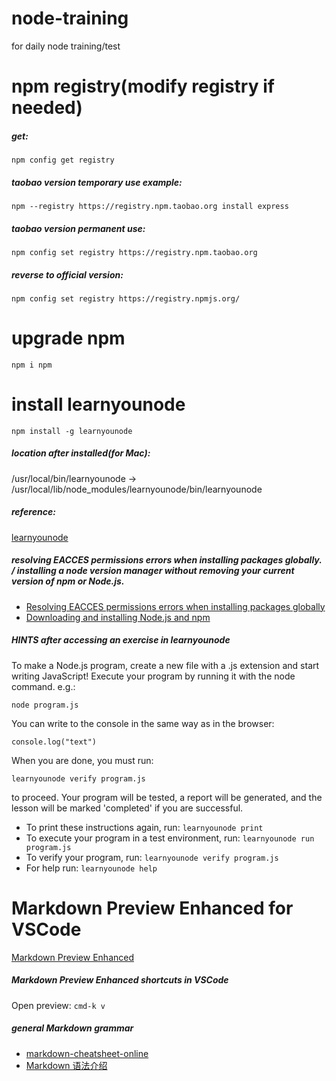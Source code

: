 # node-training
for daily node training/test

# npm registry(modify registry if needed)
##### get:
`npm config get registry`

##### taobao version temporary use example:
`npm --registry https://registry.npm.taobao.org install express`

##### taobao version permanent use:
`npm config set registry https://registry.npm.taobao.org`

##### reverse to official version:
`npm config set registry https://registry.npmjs.org/`

# upgrade npm
`npm i npm`

# install learnyounode
`npm install -g learnyounode`

##### location after installed(for Mac):
/usr/local/bin/learnyounode -> /usr/local/lib/node_modules/learnyounode/bin/learnyounode

##### reference:
[learnyounode](https://github.com/workshopper/learnyounode)

##### resolving EACCES permissions errors when installing packages globally. / installing a node version manager without removing your current version of npm or Node.js.
- [Resolving EACCES permissions errors when installing packages globally](https://docs.npmjs.com/resolving-eacces-permissions-errors-when-installing-packages-globally)
- [Downloading and installing Node.js and npm](https://docs.npmjs.com/downloading-and-installing-node-js-and-npm)

##### HINTS after accessing an exercise in learnyounode

To make a Node.js program, create a new file with a .js extension and
start writing JavaScript! Execute your program by running it with the node
command. e.g.:

`node program.js`

You can write to the console in the same way as in the browser:

`console.log("text")`

When you are done, you must run:

`learnyounode verify program.js`

to proceed. Your program will be tested, a report will be generated, and
the lesson will be marked 'completed' if you are successful.
- To print these instructions again, run: `learnyounode print`
- To execute your program in a test environment, run: `learnyounode run
    program.js`
- To verify your program, run: `learnyounode verify program.js`
- For help run: `learnyounode help`

# Markdown Preview Enhanced for VSCode
[Markdown Preview Enhanced](https://shd101wyy.github.io/markdown-preview-enhanced/#/)

##### Markdown Preview Enhanced shortcuts in VSCode
Open preview: `cmd-k v`

##### general Markdown grammar
- [markdown-cheatsheet-online](https://guides.github.com/pdfs/markdown-cheatsheet-online.pdf)
- [Markdown 语法介绍](https://coding.net/help/doc/project/markdown.html#i-4)



